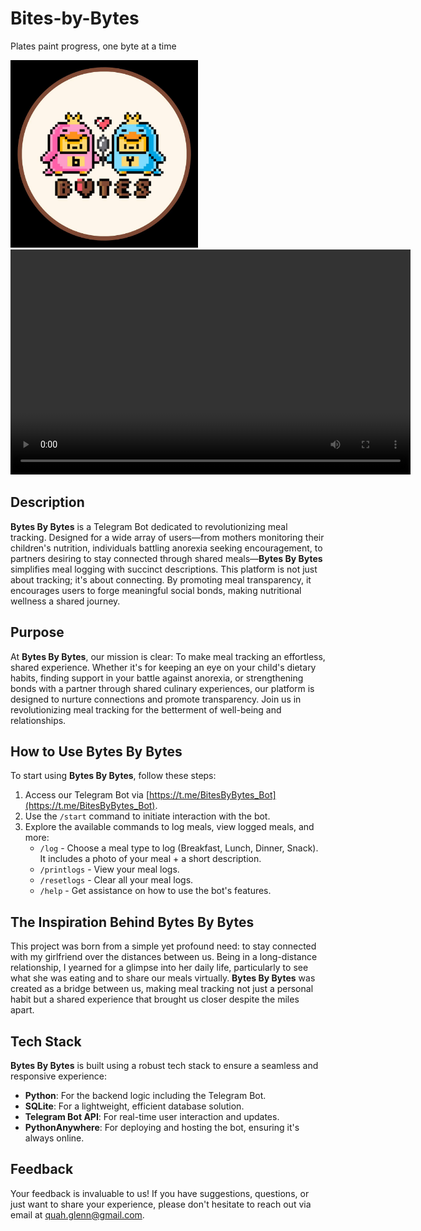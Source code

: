 # Bites-by-Bytes

Plates paint progress, one byte at a time

<img src="photo_2023-09-30_17-11-54.jpg" width="300" height="300">

<video width="640" height="360" controls>
  <source src="https://github.com/glennquah/Bites-by-Bytes/raw/main/Bytesforbytes%20vid.mp4" type="video/mp4">
  Your browser does not support the video tag.
</video>

## Description

**Bytes By Bytes** is a Telegram Bot dedicated to revolutionizing meal tracking. Designed for a wide array of users—from mothers monitoring their children's nutrition, individuals battling anorexia seeking encouragement, to partners desiring to stay connected through shared meals—**Bytes By Bytes** simplifies meal logging with succinct descriptions. This platform is not just about tracking; it's about connecting. By promoting meal transparency, it encourages users to forge meaningful social bonds, making nutritional wellness a shared journey.

## Purpose

At **Bytes By Bytes**, our mission is clear: To make meal tracking an effortless, shared experience. Whether it's for keeping an eye on your child's dietary habits, finding support in your battle against anorexia, or strengthening bonds with a partner through shared culinary experiences, our platform is designed to nurture connections and promote transparency. Join us in revolutionizing meal tracking for the betterment of well-being and relationships.

## How to Use Bytes By Bytes

To start using **Bytes By Bytes**, follow these steps:

1. Access our Telegram Bot via [https://t.me/BitesByBytes_Bot](https://t.me/BitesByBytes_Bot).
2. Use the `/start` command to initiate interaction with the bot.
3. Explore the available commands to log meals, view logged meals, and more:
   - `/log` - Choose a meal type to log (Breakfast, Lunch, Dinner, Snack). It includes a photo of your meal + a short description.
   - `/printlogs` - View your meal logs.
   - `/resetlogs` - Clear all your meal logs.
   - `/help` - Get assistance on how to use the bot's features.

## The Inspiration Behind Bytes By Bytes

This project was born from a simple yet profound need: to stay connected with my girlfriend over the distances between us. Being in a long-distance relationship, I yearned for a glimpse into her daily life, particularly to see what she was eating and to share our meals virtually. **Bytes By Bytes** was created as a bridge between us, making meal tracking not just a personal habit but a shared experience that brought us closer despite the miles apart.

## Tech Stack

**Bytes By Bytes** is built using a robust tech stack to ensure a seamless and responsive experience:

- **Python**: For the backend logic including the Telegram Bot.
- **SQLite**: For a lightweight, efficient database solution.
- **Telegram Bot API**: For real-time user interaction and updates.
- **PythonAnywhere**: For deploying and hosting the bot, ensuring it's always online.

## Feedback

Your feedback is invaluable to us! If you have suggestions, questions, or just want to share your experience, please don't hesitate to reach out via email at [quah.glenn@gmail.com](mailto:quah.glenn@gmail.com).
